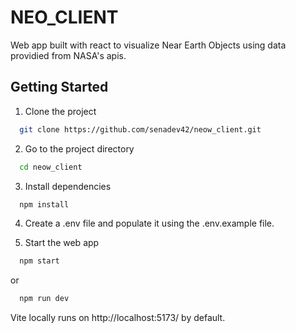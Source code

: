 
# NEO_CLIENT

Web app built with react to visualize Near Earth Objects using data providied from NASA's apis. 

## Getting Started

1. Clone the project

```bash
  git clone https://github.com/senadev42/neow_client.git
```

2. Go to the project directory

```bash
  cd neow_client
```

3. Install dependencies

```bash
  npm install
```

4. Create a .env file and populate it using the .env.example file.


5. Start the web app

```bash
  npm start 
```

or 

```bash
  npm run dev 
```

Vite locally runs on http://localhost:5173/ by default. 

